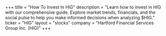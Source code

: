 +++
title = "How To Invest In HIG"
description = "Learn how to invest in HIG with our comprehensive guide. Explore market trends, financials, and the social pulse to help you make informed decisions when analyzing $HIG."
ticker = "HIG"
layout = "stocks"
company = "Hartford Financial Services Group Inc. (HIG)"
+++

